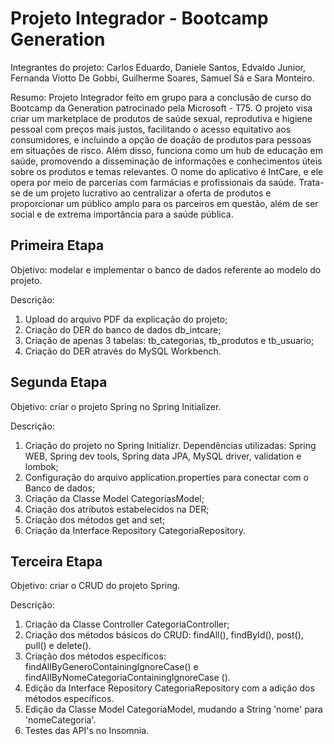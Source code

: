 # Projeto Integrador - Bootcamp Generation

Integrantes do projeto: Carlos Eduardo, Daniele Santos, Edvaldo Junior, Fernanda Viotto De Gobbi, Guilherme Soares, Samuel Sá e Sara Monteiro.

Resumo:
Projeto Integrador feito em grupo para a conclusão de curso do Bootcamp da Generation patrocinado pela Microsoft - T75. 
O projeto visa criar um marketplace de produtos de saúde sexual, reprodutiva e higiene pessoal com preços mais justos, facilitando o acesso equitativo aos consumidores, e incluindo a opção de doação de produtos para pessoas em situações de risco. 
Além disso, funciona como um hub de educação em saúde, promovendo a disseminação de informações e conhecimentos úteis sobre os produtos e temas relevantes. 
O nome do aplicativo é IntCare, e ele opera por meio de parcerias com farmácias e profissionais da saúde. 
Trata-se de um projeto lucrativo ao centralizar a oferta de produtos e proporcionar um público amplo para os parceiros em questão, além de ser social e de extrema importância para a saúde pública.

## Primeira Etapa

Objetivo:  modelar e implementar o banco de dados referente ao modelo do projeto.

Descrição: 
1. Upload do arquivo PDF da explicação do projeto;
2. Criação do DER do banco de dados db_intcare;
3. Criação de apenas 3 tabelas: tb_categorias, tb_produtos e tb_usuario;
4. Criação do DER através do MySQL Workbench.

## Segunda Etapa

Objetivo: criar o projeto Spring no Spring Initializer.

Descrição: 
1. Criação do projeto no Spring Initializr. Dependências utilizadas: Spring WEB, Spring dev tools, Spring data JPA, MySQL driver, validation e lombok;
3. Configuração do arquivo application.properties para conectar com o Banco de dados;
4. Criação da Classe Model CategoriasModel;
5. Criação dos atributos estabelecidos na DER;
6. Criação dos métodos get and set;
7. Criação da Interface Repository CategoriaRepository.

## Terceira Etapa

Objetivo: criar o CRUD do projeto Spring.

Descrição:
1. Criação da Classe Controller CategoriaController;
2. Criação dos métodos básicos do CRUD: findAll(), findById(), post(), pull() e delete().
3. Criação dos métodos específicos: findAllByGeneroContainingIgnoreCase() e findAllByNomeCategoriaContainingIgnoreCase ().
4. Edição da Interface Repository CategoriaRepository com a adição dos métodos específicos.
5. Edição da Classe Model CategoriaModel, mudando a String 'nome' para 'nomeCategoria'.
6. Testes das API's no Insomnia.
